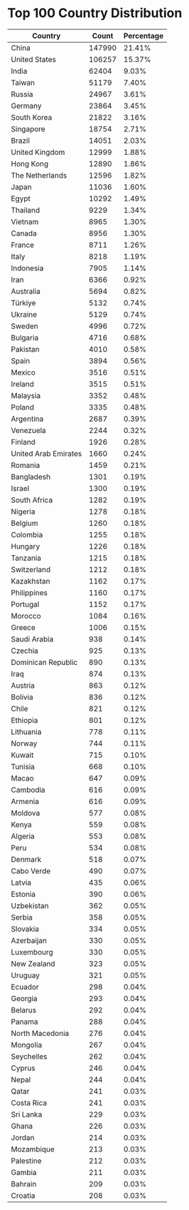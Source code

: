# Top 100 Country Distribution
| Country | Count | Percentage |
|----|----|----|
| China | 147990 | 21.41% |
| United States | 106257 | 15.37% |
| India | 62404 | 9.03% |
| Taiwan | 51179 | 7.40% |
| Russia | 24967 | 3.61% |
| Germany | 23864 | 3.45% |
| South Korea | 21822 | 3.16% |
| Singapore | 18754 | 2.71% |
| Brazil | 14051 | 2.03% |
| United Kingdom | 12999 | 1.88% |
| Hong Kong | 12890 | 1.86% |
| The Netherlands | 12596 | 1.82% |
| Japan | 11036 | 1.60% |
| Egypt | 10292 | 1.49% |
| Thailand | 9229 | 1.34% |
| Vietnam | 8965 | 1.30% |
| Canada | 8956 | 1.30% |
| France | 8711 | 1.26% |
| Italy | 8218 | 1.19% |
| Indonesia | 7905 | 1.14% |
| Iran | 6366 | 0.92% |
| Australia | 5694 | 0.82% |
| Türkiye | 5132 | 0.74% |
| Ukraine | 5129 | 0.74% |
| Sweden | 4996 | 0.72% |
| Bulgaria | 4716 | 0.68% |
| Pakistan | 4010 | 0.58% |
| Spain | 3894 | 0.56% |
| Mexico | 3516 | 0.51% |
| Ireland | 3515 | 0.51% |
| Malaysia | 3352 | 0.48% |
| Poland | 3335 | 0.48% |
| Argentina | 2687 | 0.39% |
| Venezuela | 2244 | 0.32% |
| Finland | 1926 | 0.28% |
| United Arab Emirates | 1660 | 0.24% |
| Romania | 1459 | 0.21% |
| Bangladesh | 1301 | 0.19% |
| Israel | 1300 | 0.19% |
| South Africa | 1282 | 0.19% |
| Nigeria | 1278 | 0.18% |
| Belgium | 1260 | 0.18% |
| Colombia | 1255 | 0.18% |
| Hungary | 1226 | 0.18% |
| Tanzania | 1215 | 0.18% |
| Switzerland | 1212 | 0.18% |
| Kazakhstan | 1162 | 0.17% |
| Philippines | 1160 | 0.17% |
| Portugal | 1152 | 0.17% |
| Morocco | 1084 | 0.16% |
| Greece | 1006 | 0.15% |
| Saudi Arabia | 938 | 0.14% |
| Czechia | 925 | 0.13% |
| Dominican Republic | 890 | 0.13% |
| Iraq | 874 | 0.13% |
| Austria | 863 | 0.12% |
| Bolivia | 836 | 0.12% |
| Chile | 821 | 0.12% |
| Ethiopia | 801 | 0.12% |
| Lithuania | 778 | 0.11% |
| Norway | 744 | 0.11% |
| Kuwait | 715 | 0.10% |
| Tunisia | 668 | 0.10% |
| Macao | 647 | 0.09% |
| Cambodia | 616 | 0.09% |
| Armenia | 616 | 0.09% |
| Moldova | 577 | 0.08% |
| Kenya | 559 | 0.08% |
| Algeria | 553 | 0.08% |
| Peru | 534 | 0.08% |
| Denmark | 518 | 0.07% |
| Cabo Verde | 490 | 0.07% |
| Latvia | 435 | 0.06% |
| Estonia | 390 | 0.06% |
| Uzbekistan | 362 | 0.05% |
| Serbia | 358 | 0.05% |
| Slovakia | 334 | 0.05% |
| Azerbaijan | 330 | 0.05% |
| Luxembourg | 330 | 0.05% |
| New Zealand | 323 | 0.05% |
| Uruguay | 321 | 0.05% |
| Ecuador | 298 | 0.04% |
| Georgia | 293 | 0.04% |
| Belarus | 292 | 0.04% |
| Panama | 288 | 0.04% |
| North Macedonia | 276 | 0.04% |
| Mongolia | 267 | 0.04% |
| Seychelles | 262 | 0.04% |
| Cyprus | 246 | 0.04% |
| Nepal | 244 | 0.04% |
| Qatar | 241 | 0.03% |
| Costa Rica | 241 | 0.03% |
| Sri Lanka | 229 | 0.03% |
| Ghana | 226 | 0.03% |
| Jordan | 214 | 0.03% |
| Mozambique | 213 | 0.03% |
| Palestine | 212 | 0.03% |
| Gambia | 211 | 0.03% |
| Bahrain | 209 | 0.03% |
| Croatia | 208 | 0.03% |
